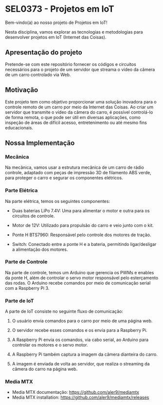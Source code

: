 # SEL0373 - Projetos em IoT

Bem-vindo(a) ao nosso projeto de Projetos em IoT!

Nesta disciplina, vamos explorar as tecnologias e metodologias para desenvolver projetos em IoT (Internet das Coisas).

## Apresentação do projeto

Pretende-se com este repositório fornecer os códigos e circuitos necessários para o projeto de um servidor que streama o vídeo da câmera de um carro controlado via Web.

## Motivação

Este projeto tem como objetivo proporcionar uma solução inovadora para o controle remoto de um carro por meio da Internet das Coisas. Ao criar um servidor que transmite o vídeo da câmera do carro, é possível controlá-lo de forma remota, o que pode ser útil em diversas aplicações, como inspeção de áreas de difícil acesso, entretenimento ou até mesmo fins educacionais.

## Nossa Implementação

### Mecânica

Na mecânica, vamos usar a estrutura mecânica de um carro de rádio controle, adaptado com peças de impressão 3D de filamento ABS verde, para proteger o carro e segurar os componentes elétricos.

### Parte Elétrica

Na parte elétrica, temos os seguintes componentes:

- Duas baterias LiPo 7.4V: Uma para alimentar o motor e outra para os circuitos de controle.

- Motor de 12V: Utilizado para propulsão do carro e veio junto com o kit.

- Ponte H BTS7960: Responsável pelo controle dos motores de tração.

- Switch: Conectado entre a ponte H e a bateria, permitindo ligar/desligar a alimentação dos motores.

### Parte de Controle

Na parte de controle, temos um Arduino que gerencia os PWMs e enables da ponte H, além de controlar o servo motor responsável pelo esterçamento das rodas. O Arduino recebe comandos por meio de comunicação serial com a Raspberry Pi 3.

### Parte de IoT

A parte de IoT consiste no seguinte fluxo de comunicação:

1. O usuário envia comandos para o carro por meio de uma página web.

2. O servidor recebe esses comandos e os envia para a Raspberry Pi.

3. A Raspberry Pi envia os comandos, via cabo serial, ao Arduino para controlar os motores e o servo motor.

4. A Raspberry Pi também captura a imagem da câmera dianteira do carro.

5. A imagem é enviada de volta ao servidor, que realiza o streaming da câmera do carro na página web.


### Media MTX

- Media MTX documentação: https://github.com/aler9/mediamtx
- Media MTX installation: https://github.com/aler9/mediamtx/releases 
